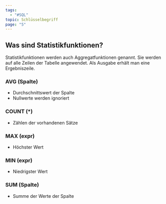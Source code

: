 ```yaml
---
tags:
  - "#SQL"
topic: Schlüsselbegriff
page: "5"
---
```

## Was sind Statistikfunktionen?
Statistikfunktionen werden auch Aggregatfunktionen genannt. Sie werden auf alle Zeilen der Tabelle angewendet.
Als Ausgabe erhält man eine Ergebniszeile.

### AVG (Spalte)
+ Durchschnittswert der Spalte
+ Nullwerte werden ignoriert

### COUNT (\*) 
+ Zählen der vorhandenen Sätze 

### MAX (expr)
+ Höchster Wert

### MIN (expr)
+ Niedrigster Wert

### SUM (Spalte)
+ Summe der Werte der Spalte

